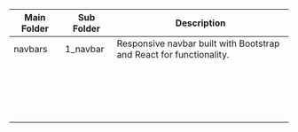 | Main Folder | Sub Folder | Description                                                         |
|-------------|------------|---------------------------------------------------------------------|
| navbars     | 1_navbar   | Responsive navbar built with Bootstrap and React for functionality. |
|             |            |                                                                     |
|             |            |                                                                     |
|             |            |                                                                     |
|             |            |                                                                     |
|             |            |                                                                     |
|             |            |                                                                     |
|             |            |                                                                     |
|             |            |                                                                     |
|             |            |                                                                     |
|             |            |                                                                     |
|             |            |                                                                     |
|             |            |                                                                     |
|             |            |                                                                     |
|             |            |                                                                     |
|             |            |                                                                     |
|             |            |                                                                     |
|             |            |                                                                     |
|             |            |                                                                     |
